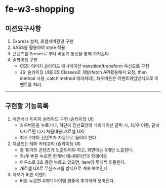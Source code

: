 # fe-w3-shopping

## 미션요구사항

1. Express 설치, 로컬서버환경 구현
2. SASS를 활용하여 style 적용
3. 콘탠츠를 Server로 부터 비동기 통신을 통해 가져온다
4. 슬라이딩 구현
   - CSS: 이미지 슬라이드 애니메이션 transition/transform 속성으로 구현
   - JS: 슬라이딩 UI를 ES Classes로 개발(fetch API활용해서 요청, then method 사용, catch method 에러처리), 좌우버튼은 이벤트위임방식으로 이벤트를 처리.

---

## 구현할 기능목록

1. 메인베너 이미지 슬라이드 구현 (슬라이딩 UI)
   - 좌우버튼을 누르거나, 하단에 점선모양의 네비게이션 클릭 시, 좌/우 이동, 끝에 다다르면 다시 처음내용(캐로셀 UX)
   - 최소 2개의 컨탠츠가 자동으로 돌아야 한다
2. 지금뜨는 테마 카테고리 (슬라이딩 UI)
   - 총 10개의 콘텐츠가 노출되어야 하고, 화면에는 5개만 노출된다.
   - 좌/우 버튼 누르면 한개씩 애니매이션과 함께이동
   - 마우스로 2초 동안 누르고 있으면, item이 두개씩 이동한다.
   - 캐로셀 UX로 무한스크롤 방식으로 계속 보여진다
3. 더보기 버튼 이벤트
   - 버튼 누르면 4개의 아이템 한줄에 추가되어 보여진다.

